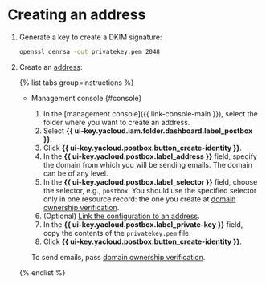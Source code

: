 # Creating an address

1. Generate a key to create a DKIM signature:

    ```bash
    openssl genrsa -out privatekey.pem 2048
    ```

1. Create an [address](../concepts/glossary.md#adress):

    {% list tabs group=instructions %}

    - Management console {#console}

        1. In the [management console]({{ link-console-main }}), select the folder where you want to create an address.
        1. Select **{{ ui-key.yacloud.iam.folder.dashboard.label_postbox }}**.
        1. Click **{{ ui-key.yacloud.postbox.button_create-identity }}**.
        1. In the **{{ ui-key.yacloud.postbox.label_address }}** field, specify the domain from which you will be sending emails. The domain can be of any level.
        1. In the **{{ ui-key.yacloud.postbox.label_selector }}** field, choose the selector, e.g., `postbox`. You should use the specified selector only in one resource record: the one you create at [domain ownership verification](check-domain.md).
        1. (Optional) [Link the configuration to an address](bind-configuration.md).
        1. In the **{{ ui-key.yacloud.postbox.label_private-key }}** field, copy the contents of the `privatekey.pem` file.
        1. Click **{{ ui-key.yacloud.postbox.button_create-identity }}**.

        To send emails, pass [domain ownership verification](check-domain.md).

   {% endlist %}
